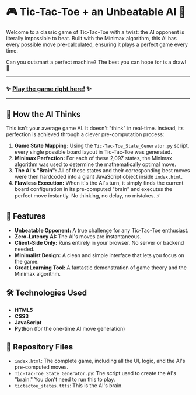 # 🎮 Tic-Tac-Toe + an Unbeatable AI 🧠

Welcome to a classic game of Tic-Tac-Toe with a twist: the AI opponent is literally impossible to beat. Built with the Minimax algorithm, this AI has every possible move pre-calculated, ensuring it plays a perfect game every time.

Can you outsmart a perfect machine? The best you can hope for is a draw! 🤝

---

### ✨ **[Play the game right here!](https://rambo1111.github.io/tic-tac-toe_impossible_ai/)** ✨

---

## 🤖 How the AI Thinks

This isn't your average game AI. It doesn't "think" in real-time. Instead, its perfection is achieved through a clever pre-computation process:

1.  **Game State Mapping:** Using the `Tic-Tac-Toe_State_Generator.py` script, every single possible board layout in Tic-Tac-Toe was generated.
2.  **Minimax Perfection:** For each of these 2,097 states, the Minimax algorithm was used to determine the mathematically optimal move.
3.  **The AI's "Brain":** All of these states and their corresponding best moves were then hardcoded into a giant JavaScript object inside `index.html`.
4.  **Flawless Execution:** When it's the AI's turn, it simply finds the current board configuration in its pre-computed "brain" and executes the perfect move instantly. No thinking, no delay, no mistakes. ⚡

## 🚀 Features

-   **Unbeatable Opponent:** A true challenge for any Tic-Tac-Toe enthusiast.
-   **Zero-Latency AI:** The AI's moves are instantaneous.
-   **Client-Side Only:** Runs entirely in your browser. No server or backend needed.
-   **Minimalist Design:** A clean and simple interface that lets you focus on the game.
-   **Great Learning Tool:** A fantastic demonstration of game theory and the Minimax algorithm.

## 🛠️ Technologies Used

-   **HTML5**
-   **CSS3**
-   **JavaScript**
-   **Python** (for the one-time AI move generation)

## 📂 Repository Files

-   `index.html`: The complete game, including all the UI, logic, and the AI's pre-computed moves.
-   `Tic-Tac-Toe_State_Generator.py`: The script used to create the AI's "brain." You don't need to run this to play.
-   `tictactoe_states.ttts`: This is the AI's brain.
